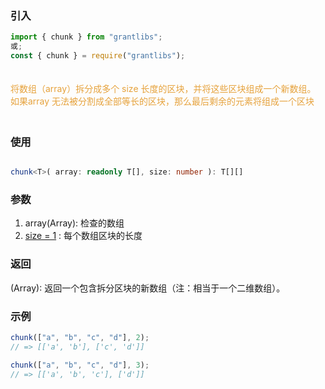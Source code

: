 ### 引入

```js
import { chunk } from "grantlibs";
或;
const { chunk } = require("grantlibs");
```

<div style="color: #E6A23C; fontSize: 18px; padding: 20px 0">
  将数组（array）拆分成多个 size 长度的区块，并将这些区块组成一个新数组。 如果array 无法被分割成全部等长的区块，那么最后剩余的元素将组成一个区块
</div>

### 使用

```ts

chunk<T>( array: readonly T[], size: number ): T[][]

```

### 参数

1. array(Array): 检查的数组
2. [size = 1](number) : 每个数组区块的长度

### 返回

(Array): 返回一个包含拆分区块的新数组（注：相当于一个二维数组）。

### 示例

```js
chunk(["a", "b", "c", "d"], 2);
// => [['a', 'b'], ['c', 'd']]

chunk(["a", "b", "c", "d"], 3);
// => [['a', 'b', 'c'], ['d']]
```
